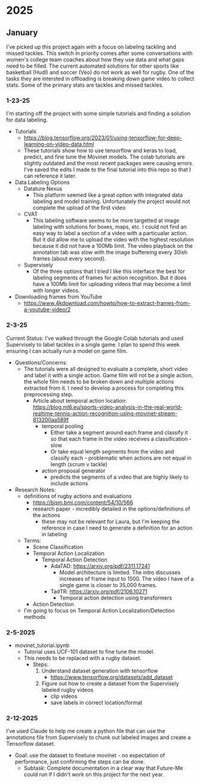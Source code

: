 # 2025
## January
I've picked up this project again with a focus on labeling tackling and missed tackles. This switch in priority comes after some conversations with women's college team coaches about how they use data and what gaps need to be filled. The current automated solutions for other sports like basketball (Hudl) and soccer (Veo) do not work as well for rugby. One of the tasks they are intersted in offloading is breaking down game video to collect stats. Some of the primary stats are tackles and missed tackles.

### 1-23-25
I'm starting off the project with some simple tutorials and finding a solution for data labeling.
* Tutorials
    - https://blog.tensorflow.org/2023/01/using-tensorflow-for-deep-learning-on-video-data.html
    - These tutorials show how to use tensorflow and keras to load, predict, and fine tune the Movinet models. The colab tutorials are slightly outdated and the most recent packages were causing errors. I've saved the edits I made to the final tutorial into this repo so that I can reference it later.
* Data Labeling Options
    - Datature Nexus
        * This platform seemed like a great option with integrated data labeling and model training. Unfortunately the project would not complete the upload of the first video
    - CVAT
        * This labeling software seems to be more targetted at image labeling with solutions for boxes, maps, etc. I could not find an easy way to label a section of a video with a particualar action. But it did allow me to upload the video with the highest resolution because it did not have a 100Mb limit. The video playback on the annotation tab was slow with the image buffereing every 30ish frames (about every second).
    - Supervisely
        * Of the three options that I tried I like this interface the best for labeling segments of frames for action recognition. But it does have a 100Mb limit for uploading videos that may become a limit with longer videos. 
* Downloading frames from YouTube
    - https://www.4kdownload.com/howto/how-to-extract-frames-from-a-youtube-video/2


### 2-3-25
Current Status: I've walked through the Google Colab tutorials and used Supervisely to label tackles in a single game. I plan to spend this week ensuring I can actually run a model on game film. 
* Questions/Concerns:
    - The tutorials were all designed to evaluate a complete, short video and label it with a single action. Game film will not be a single action, the whole film needs to be broken down and multiple actions extracted from it. I need to develop a process for completing this preprocessing step.
        * Article about temporal action location: https://blog.ml6.eu/sports-video-analysis-in-the-real-world-realtime-tennis-action-recognition-using-movinet-stream-813200aa589f
            - temporal pooling
                * Either take a segment around each frame and classify it so that each frame in the video receives a classification - slow
                * Or take equal length segments from the video and classify each - problematic when actions are not equal in length (scrum v tackle)
            - action proposal generator
                * predicts the segments of a video that are highly likely to include actions
* Research Notes:
    - definitions of rugby actions and evaluations
        * https://bjsm.bmj.com/content/54/10/566
        * research paper - incredibly detailed in the options/definitions of the actions
            - these may not be relevant for Laura, but I'm keeping the reference in case I need to generate a definition for an action in labeling
    - Terms:
        * Scene Classification
        * Temporal Action Localization
            - Temporal Action Detection
                * AdaTAD: https://arxiv.org/pdf/2311.17241
                    - Model architecture is limited. The intro discusses increases of frame input to 1500. The video I have of a single game is closer to 35,000 frames. 
                * TadTR: https://arxiv.org/pdf/2106.10271
                    - Temporal action detection using transformers
        * Action Detection
    - I'm going to focus on Temporal Action Localization/Detection methods

### 2-5-2025
* movinet_tutorial.ipynb
    - Tutorial uses UCF-101 dataset to fine tune the model.
    - This needs to be replaced with a rugby dataset.
        * Steps:
            1. Understand dataset generation with tensorflow
                - https://www.tensorflow.org/datasets/add_dataset
            1. Figure out how to create a dataset from the Supervisely labeled rugby videos
                - clip videos
                - save labels in correct location/format

### 2-12-2025
I've used Claude to help me create a python file that can use the annotations file from Supervisely to chunk out labeled images and create a Tensorflow dataset. 
* Goal: use the dataset to finetune movinet - no expectation of performance, just confirming the steps can be done.
    - Subtask: Complete documentation in a clear way that Future-Me could run if I didn't work on this project for the next year.